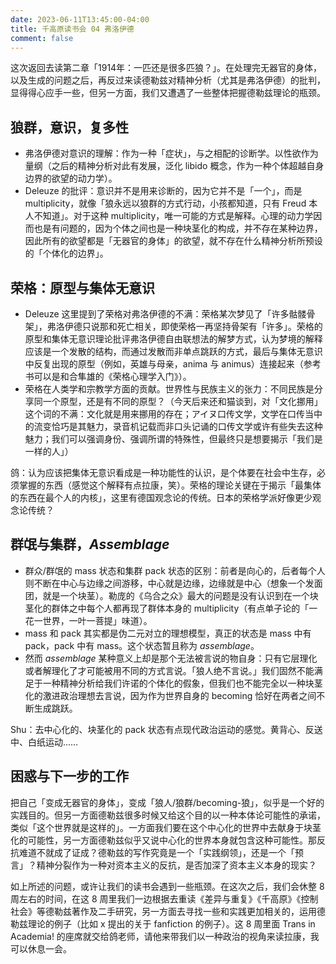 ```yaml
---
date: 2023-06-11T13:45:00-04:00
title: 千高原读书会 04 弗洛伊德
comment: false
---
```


这次返回去读第二章「1914年：一匹还是很多匹狼？」。在处理完无器官的身体，以及生成的问题之后，再反过来读德勒兹对精神分析（尤其是弗洛伊德）的批判，显得得心应手一些，但另一方面，我们又遭遇了一些整体把握德勒兹理论的瓶颈。

## 狼群，意识，复多性

- 弗洛伊德对意识的理解：作为一种「症状」，与之相配的诊断学。以性欲作为量纲（之后的精神分析对此有发展，泛化 libido 概念，作为一种个体超越自身边界的欲望的动力学）。
- Deleuze 的批评：意识并不是用来诊断的，因为它并不是「一个」，而是 multiplicity，就像「狼永远以狼群的方式行动，小孩都知道，只有 Freud 本人不知道」。对于这种 multiplicity，唯一可能的方式是解释。心理的动力学因而也是有问题的，因为个体之间也是一种块茎化的构成，并不存在某种边界，因此所有的欲望都是「无器官的身体」的欲望，就不存在什么精神分析所预设的「个体化的边界」。

## 荣格：原型与集体无意识

- Deleuze 这里提到了荣格对弗洛伊德的不满：荣格某次梦见了「许多骷髅骨架」，弗洛伊德只说那和死亡相关，即使荣格一再坚持骨架有「许多」。荣格的原型和集体无意识理论批评弗洛伊德自由联想法的解梦方式，认为梦境的解释应该是一个发散的结构，而通过发散而非单点跳跃的方式，最后与集体无意识中反复出现的原型（例如，英雄与母亲，anima 与 animus）连接起来（参考书可以是和合隼雄的《荣格心理学入门》）。
- 荣格在人类学和宗教学方面的贡献。世界性与民族主义的张力：不同民族是分享同一个原型，还是有不同的原型？（今天后来还和猫谈到，对「文化挪用」这个词的不满：文化就是用来挪用的存在；アイヌ口传文学，文学在口传当中的流变恰巧是其魅力，录音机记载而非口头记诵的口传文学或许有些失去这种魅力；我们可以强调身份、强调所谓的特殊性，但最终只是想要揭示「我们是一样的人」）

鸽：认为应该把集体无意识看成是一种功能性的认识，是个体要在社会中生存，必须掌握的东西（感觉这个解释有点拉康，笑）。荣格的理论关键在于揭示「最集体的东西在最个人的内核」，这里有德国观念论的传统。日本的荣格学派好像更少观念论传统？


## 群氓与集群，*Assemblage*

- 群众/群氓的 mass 状态和集群 pack 状态的区别：前者是向心的，后者每个人则不断在中心与边缘之间游移，中心就是边缘，边缘就是中心（想象一个发面团，就是一个块茎）。勒庞的《乌合之众》最大的问题是没有认识到在一个块茎化的群体之中每个人都再现了群体本身的 multiplicity（有点单子论的「一花一世界，一叶一菩提」味道）。
- mass 和 pack 其实都是伪二元对立的理想模型，真正的状态是 mass 中有 pack，pack 中有 mass。这个状态暂且称为 *assemblage*。
- 然而 *assemblage* 某种意义上却是那个无法被言说的物自身：只有它层理化或者解理化了才可能被用不同的方式言说。「狼人绝不言说。」我们固然不能满足于一种精神分析给我们许诺的个体化的假象，但我们也不能完全以一种块茎化的激进政治理想去言说，因为作为世界自身的 becoming 恰好在两者之间不断生成跳跃。

Shu：去中心化的、块茎化的 pack 状态有点现代政治运动的感觉。黄背心、反送中、白纸运动……

## 困惑与下一步的工作

把自己「变成无器官的身体」，变成「狼人/狼群/becoming-狼」，似乎是一个好的实践目的。但另一方面德勒兹很多时候又给这个目的以一种本体论可能性的承诺，类似「这个世界就是这样的」。一方面我们要在这个中心化的世界中去献身于块茎化的可能性，另一方面德勒兹似乎又说中心化的世界本身就包含这种可能性。那反抗难道不就成了证成？德勒兹的写作究竟是一个「实践纲领」，还是一个「预言」？精神分裂作为一种对资本主义的反抗，是否加深了资本主义本身的现实？

如上所述的问题，或许让我们的读书会遇到一些瓶颈。在这次之后，我们会休整 8 周左右的时间，在这 8 周里我们一边根据去重读《差异与重复》《千高原》《控制社会》等德勒兹著作及二手研究，另一方面去寻找一些和实践更加相关的，运用德勒兹理论的例子（比如 x 提出的关于 fanfiction 的例子）。这 8 周里面 Trans in Academia! 的座席就交给鸽老师，请他来带我们以一种政治的视角来读拉康，我可以休息一会。
